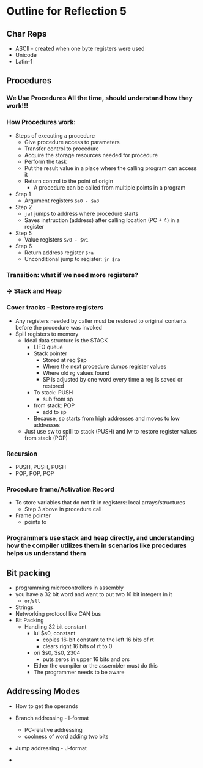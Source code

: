 # Outline for Reflection 5

## Char Reps

- ASCII - created when one byte registers were used
- Unicode
- Latin-1

## Procedures

### We Use Procedures All the time, should understand how they work!!!

### How Procedures work:

- Steps of executing a procedure
  - Give procedure access to parameters
  - Transfer control to procedure
  - Acquire the storage resources needed for procedure
  - Perform the task
  - Put the result value in a place where the calling program can access it
  - Return control to the point of origin
    - A procedure can be called from multiple points in a program
- Step 1
  - Argument registers `$a0 - $a3`
- Step 2
  - `jal` jumps to address where procedure starts
  - Saves instruction (address) after calling location (PC + 4) in a register
- Step 5
  - Value registers `$v0 - $v1`
- Step 6
  - Return address register `$ra`
  - Unconditional jump to register: `jr $ra`

### Transition: what if we need more registers?

### -> Stack and Heap

### Cover tracks - Restore registers

- Any registers needed by caller must be restored to original contents before the procedure was invoked
- Spill registers to memory
  - Ideal data structure is the STACK
    - LIFO queue
    - Stack pointer
      - Stored at reg $sp
      - Where the next procedure dumps register values
      - Where old rg values found
      - SP is adjusted by one word every time a reg is saved or restored
    - To stack: PUSH
      - sub from sp
    - from stack: POP
      - add to sp
    - Because, sp starts from high addresses and moves to low addresses
  - Just use sw to spill to stack (PUSH) and lw to restore register values from stack (POP)

### Recursion

- PUSH, PUSH, PUSH
- POP, POP, POP

### Procedure frame/Activation Record

- To store variables that do not fit in registers: local arrays/structures
  - Step 3 above in procedure call
- Frame pointer
  - points to 

### Programmers use stack and heap directly, and understanding how the compiler utilizes them in scenarios like procedures helps us understand them 

## Bit packing

- programming microcontrollers in assembly
- you have a 32 bit word and want to put two 16 bit integers in it
  - `or`/`sll`
- Strings
- Networking protocol like CAN bus
- Bit Packing
  - Handling 32 bit constant
    - lui $s0, constant
      - copies 16-bit constant to the left 16 bits of rt
      - clears right 16 bits of rt to 0
    - ori $s0, $s0, 2304
      - puts zeros in upper 16 bits and ors
    - Either the compiler or the assembler must do this
    - The programmer needs to be aware

## Addressing Modes 

- How to get the operands

- Branch addressing - I-format
  - PC-relative addressing
  - coolness of word adding two bits
- Jump addressing - J-format
- 

